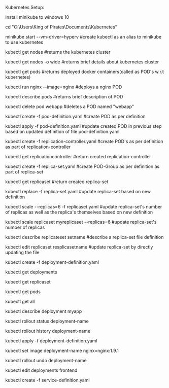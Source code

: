 Kubernetes Setup:

Install minikube to windows 10

cd "C:\Users\King of Pirates\Documents\Kubernetes"

minikube start --vm-driver=hyperv  #create kubectl as an alias to minikube to use kubernetes

kubectl get nodes #returns the kubernetes cluster

kubectl get nodes -o wide #returns brief details about kubernetes cluster

kubectl get pods  #returns deployed docker containers(called as POD's w.r.t kubernetes)

kubectl run nginx --image=nginx #deploys a nginx POD

kubectl describe pods #returns brief description of POD

kubectl delete pod webapp #deletes a POD named "webapp"

kubectl create -f pod-definition.yaml #create POD as per definition

kubectl apply -f pod-definition.yaml #update created POD in previous step based on updated definition of file pod-definition.yaml

kubectl create -f replication-controller.yaml #create POD's as per definition as part of replication-controller

kubectl get replicationcontroller #return created replication-controller

kubectl create -f replica-set.yaml #create POD-Group as per definition as part of replica-set

kubectl get replicaset #return created replica-set

kubectl replace -f replica-set.yaml  #update replica-set based on new definition

kubectl scale --replicas=6 -f replicaset.yaml #update replica-set's number of replicas as well as the replica's themselves based on new definition

kubectl scale  replicaset myreplicaset --replicas=6 #update replica-set's number of replicas

kubectl describe replicateset setname #describe a replica-set file definition

kubectl edit replicaset resplicasetname #update replica-set by directly updating the file

kubectl create -f deployment-definition.yaml

kubectl get deployments

kubectl get replicaset

kubectl get pods

kubectl get all

kubectl describe deployment myapp

kubectl rollout status deployment-name

kubectl rollout history deployment-name

kubectl apply -f deployment-definition.yaml

kubectl set image deployment-name nginx=nginx:1.9.1

kubectl rollout undo deployment-name

kubectl edit deployments frontend

kubectl create -f service-definition.yaml
